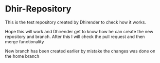 # Dhir-Repository
This is the test repository created by Dhirender to check how it works.

Hope this will work and Dhirender get to know how he can create the new repository and branch.
After this I will check the pull request and then merge functionality

New branch has been created earlier by mistake the changes was done on the home branch

